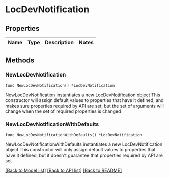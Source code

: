 # LocDevNotification

## Properties

Name | Type | Description | Notes
------------ | ------------- | ------------- | -------------

## Methods

### NewLocDevNotification

`func NewLocDevNotification() *LocDevNotification`

NewLocDevNotification instantiates a new LocDevNotification object
This constructor will assign default values to properties that have it defined,
and makes sure properties required by API are set, but the set of arguments
will change when the set of required properties is changed

### NewLocDevNotificationWithDefaults

`func NewLocDevNotificationWithDefaults() *LocDevNotification`

NewLocDevNotificationWithDefaults instantiates a new LocDevNotification object
This constructor will only assign default values to properties that have it defined,
but it doesn't guarantee that properties required by API are set


[[Back to Model list]](../README.md#documentation-for-models) [[Back to API list]](../README.md#documentation-for-api-endpoints) [[Back to README]](../README.md)


